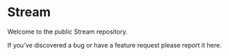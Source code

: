 # Stream
Welcome to the public Stream repository.

If you’ve discovered a bug or have a feature request please report it here.

